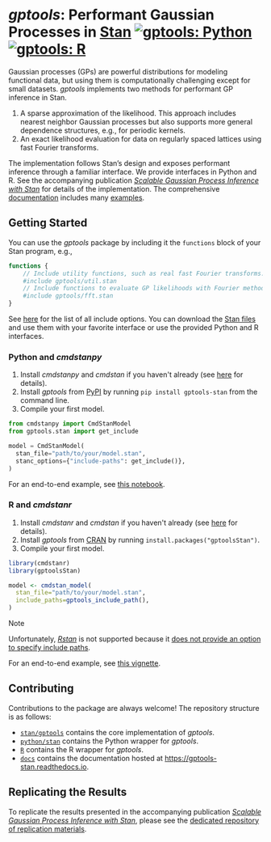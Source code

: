 # *gptools*: Performant Gaussian Processes in [Stan](https://mc-stan.org) [![gptools: Python](https://github.com/onnela-lab/gptools/actions/workflows/python.yml/badge.svg)](https://github.com/onnela-lab/gptools/actions/workflows/python.yml) [![gptools: R](https://github.com/onnela-lab/gptools/actions/workflows/R.yml/badge.svg)](https://github.com/onnela-lab/gptools/actions/workflows/R.yml)

Gaussian processes (GPs) are powerful distributions for modeling functional data, but using them is computationally challenging except for small datasets. *gptools* implements two methods for performant GP inference in Stan.

1. A sparse approximation of the likelihood. This approach includes nearest neighbor Gaussian processes but also supports more general dependence structures, e.g., for periodic kernels.
2. An exact likelihood evaluation for data on regularly spaced lattices using fast Fourier transforms.

The implementation follows Stan’s design and exposes performant inference through a familiar interface. We provide interfaces in Python and R. See the accompanying publication [*Scalable Gaussian Process Inference with Stan*](https://doi.org/10.18637/jss.v112.i02) for details of the implementation. The comprehensive [documentation](http://gptools-stan.readthedocs.io/) includes many [examples](https://gptools-stan.readthedocs.io/docs/examples.html).

## Getting Started

You can use the *gptools* package by including it the `functions` block of your Stan program, e.g.,

```stan
functions {
    // Include utility functions, such as real fast Fourier transforms.
    #include gptools/util.stan
    // Include functions to evaluate GP likelihoods with Fourier methods.
    #include gptools/fft.stan
}
```

See [here](stan/gptools) for the list of all include options. You can download the [Stan files](stan) and use them with your favorite interface or use the provided Python and R interfaces.

### Python and *cmdstanpy*

1. Install *cmdstanpy* and *cmdstan* if you haven't already (see [here](https://cmdstanpy.readthedocs.io/en/v1.2.5/installation.html) for details).
2. Install *gptools* from [PyPI](https://pypi.org/project/gptools-stan/) by running `pip install gptools-stan` from the command line.
3. Compile your first model.

```python
from cmdstanpy import CmdStanModel
from gptools.stan import get_include

model = CmdStanModel(
  stan_file="path/to/your/model.stan",
  stanc_options={"include-paths": get_include()},
)
```

For an end-to-end example, see [this notebook](https://gptools-stan.readthedocs.io/docs/getting_started/getting_started.html).

### R and *cmdstanr*

1. Install *cmdstanr* and *cmdstan* if you haven't already (see [here](https://mc-stan.org/cmdstanr/#installation) for details).
2. Install *gptools* from [CRAN](https://cran.r-project.org/package=gptoolsStan) by running `install.packages("gptoolsStan")`.
3. Compile your first model.

```r
library(cmdstanr)
library(gptoolsStan)

model <- cmdstan_model(
  stan_file="path/to/your/model.stan",
  include_paths=gptools_include_path(),
)
```

> [!NOTE]
> Unfortunately, [*Rstan*](https://cran.r-project.org/package=rstan) is not supported because it [does not provide an option to specify include paths](https://discourse.mc-stan.org/t/specifying-include-paths-in-rstan/32182/2).

For an end-to-end example, see [this vignette](https://cran.r-project.org/web/packages/gptoolsStan/vignettes/getting_started.html).

## Contributing

Contributions to the package are always welcome! The repository structure is as follows:

- [`stan/gptools`](stan/gptools) contains the core implementation of *gptools*.
- [`python/stan`](python/stan) contains the Python wrapper for *gptools*.
- [`R`](R) contains the R wrapper for *gptools*.
- [`docs`](docs) contains the documentation hosted at https://gptools-stan.readthedocs.io.

## Replicating the Results

To replicate the results presented in the accompanying publication [*Scalable Gaussian Process Inference with Stan*](https://doi.org/10.18637/jss.v112.i02), please see the [dedicated repository of replication materials](https://github.com/onnela-lab/gptools-reproduction-material).
